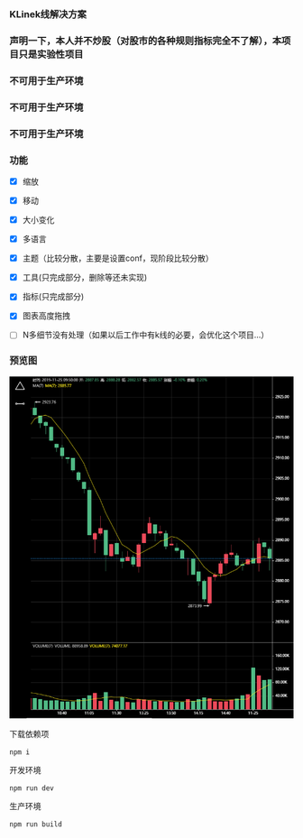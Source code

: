 ###  KLinek线解决方案

### 声明一下，本人并不炒股（对股市的各种规则指标完全不了解），本项目只是实验性项目

### 不可用于生产环境
### 不可用于生产环境
### 不可用于生产环境


### 功能
-   [x] 缩放
-   [x] 移动
-   [x] 大小变化
-   [x] 多语言
-   [x] 主题（比较分散，主要是设置conf，现阶段比较分散）
-   [x] 工具(只完成部分，删除等还未实现)
-   [x] 指标(只完成部分)
-   [x] 图表高度拖拽
-   [ ] N多细节没有处理（如果以后工作中有k线的必要，会优化这个项目...）


### 预览图

![my image](./img/main.png)  


下载依赖项
```
npm i
```

开发环境
```
npm run dev
```


生产环境
```
npm run build
```

